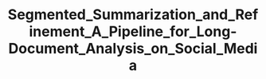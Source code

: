 ---
title: "Segmented_Summarization_and_Refinement_A_Pipeline_for_Long-Document_Analysis_on_Social_Media"
collection: publications
authors: "Guanghua Wang, Priyanshi Garg, Weili Wu"
venue: "Journal of Social Computing"
year: 2024
link: "/files/Segmented_Summarization_and_Refinement_A_Pipeline_for_Long-Document_Analysis_on_Social_Media.pdf"
---